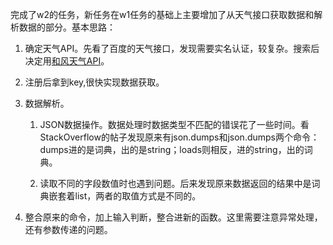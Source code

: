 完成了w2的任务，新任务在w1任务的基础上主要增加了从天气接口获取数据和解析数据的部分。基本思路：

1. 确定天气API。先看了百度的天气接口，发现需要实名认证，较复杂。搜索后决定用[和风天气API](https://www.heweather.com/documents/api/v5/now)。

2. 注册后拿到key,很快实现数据获取。

3. 数据解析。
    1. JSON数据操作。数据处理时数据类型不匹配的错误花了一些时间。看StackOverflow的帖子发现原来有json.dumps和json.dumps两个命令：dumps进的是词典，出的是string；loads则相反，进的string，出的词典。

    2. 读取不同的字段数值时也遇到问题。后来发现原来数据返回的结果中是词典嵌套着list，两者的取值方式是不同的。

4. 整合原来的命令，加上输入判断，整合进新的函数。这里需要注意异常处理，还有参数传递的问题。
